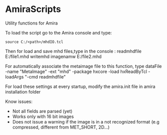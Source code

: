 # AmiraScripts
Utility functions for Amira

To load the script go to the Amira console and type:

    source C:/<path>/mhdIO.tcl

Then for load and save mhd files,type in the console :
    readmhdfile  E:/file1.mhd
    writemhd imagenamw E:/file2.mhd
    
For automatically associate the metaimage file to this function, type
   dataFile -name "MetaImage" -ext "mhd" -package hxcore -load  hxReadByTcl -loadArgs "-cmd readmhdfile"
   
For load these settings at every startup, modify the amira.init file in amira installation folder

Know issues:
 * Not all fields are parsed (yet)
 * Works only with 16 bit images
 * Does not issue a warning if the image is in a not recognized format (e.g compressed, different from MET_SHORT, 2D...)
 
